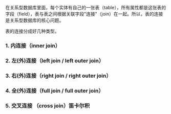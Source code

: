 在关系型数据库里面，每个实体有自己的一张表（table），所有属性都是这张表的字段（field），表与表之间根据关联字段"连接"（join）在一起。所以，表的连接是关系型数据库的核心问题。

表的连接分成好几种类型。

### 1. 内连接（inner join）

### 2. 左(外)连接（left join / left outer join）

### 3. 右(外)连接（right join / right outer join）

### 4. 全(外)连接（full join / full outer join）

### 5. 交叉连接 （cross join）笛卡尔积
